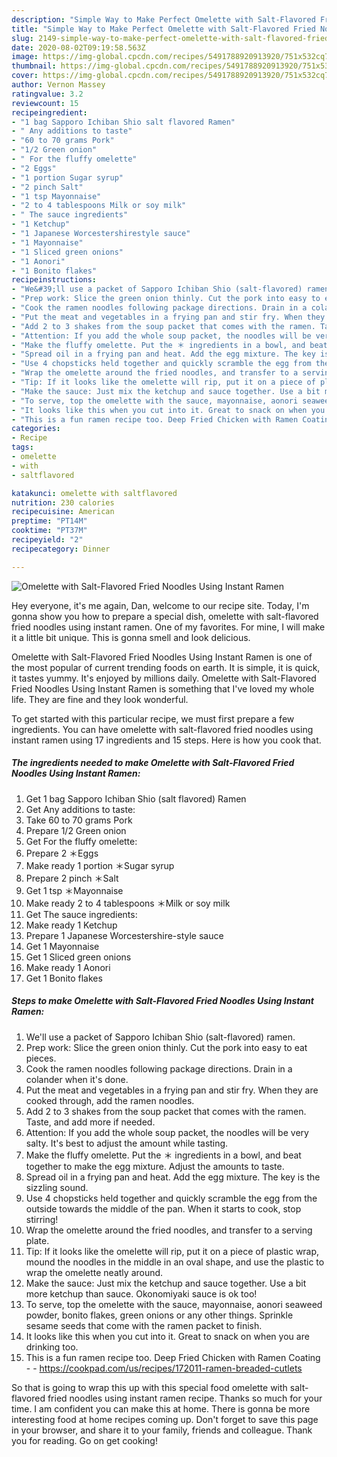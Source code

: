 ```yaml
---
description: "Simple Way to Make Perfect Omelette with Salt-Flavored Fried Noodles Using Instant Ramen"
title: "Simple Way to Make Perfect Omelette with Salt-Flavored Fried Noodles Using Instant Ramen"
slug: 2149-simple-way-to-make-perfect-omelette-with-salt-flavored-fried-noodles-using-instant-ramen
date: 2020-08-02T09:19:58.563Z
image: https://img-global.cpcdn.com/recipes/5491788920913920/751x532cq70/omelette-with-salt-flavored-fried-noodles-using-instant-ramen-recipe-main-photo.jpg
thumbnail: https://img-global.cpcdn.com/recipes/5491788920913920/751x532cq70/omelette-with-salt-flavored-fried-noodles-using-instant-ramen-recipe-main-photo.jpg
cover: https://img-global.cpcdn.com/recipes/5491788920913920/751x532cq70/omelette-with-salt-flavored-fried-noodles-using-instant-ramen-recipe-main-photo.jpg
author: Vernon Massey
ratingvalue: 3.2
reviewcount: 15
recipeingredient:
- "1 bag Sapporo Ichiban Shio salt flavored Ramen"
- " Any additions to taste"
- "60 to 70 grams Pork"
- "1/2 Green onion"
- " For the fluffy omelette"
- "2 Eggs"
- "1 portion Sugar syrup"
- "2 pinch Salt"
- "1 tsp Mayonnaise"
- "2 to 4 tablespoons Milk or soy milk"
- " The sauce ingredients"
- "1 Ketchup"
- "1 Japanese Worcestershirestyle sauce"
- "1 Mayonnaise"
- "1 Sliced green onions"
- "1 Aonori"
- "1 Bonito flakes"
recipeinstructions:
- "We&#39;ll use a packet of Sapporo Ichiban Shio (salt-flavored) ramen."
- "Prep work: Slice the green onion thinly. Cut the pork into easy to eat pieces."
- "Cook the ramen noodles following package directions. Drain in a colander when it&#39;s done."
- "Put the meat and vegetables in a frying pan and stir fry. When they are cooked through, add the ramen noodles."
- "Add 2 to 3 shakes from the soup packet that comes with the ramen. Taste, and add more if needed."
- "Attention: If you add the whole soup packet, the noodles will be very salty. It&#39;s best to adjust the amount while tasting."
- "Make the fluffy omelette. Put the ＊ ingredients in a bowl, and beat together to make the egg mixture. Adjust the amounts to taste."
- "Spread oil in a frying pan and heat. Add the egg mixture. The key is the sizzling sound."
- "Use 4 chopsticks held together and quickly scramble the egg from the outside towards the middle of the pan. When it starts to cook, stop stirring!"
- "Wrap the omelette around the fried noodles, and transfer to a serving plate."
- "Tip: If it looks like the omelette will rip, put it on a piece of plastic wrap, mound the noodles in the middle in an oval shape, and use the plastic to wrap the omelette neatly around."
- "Make the sauce: Just mix the ketchup and sauce together. Use a bit more ketchup than sauce. Okonomiyaki sauce is ok too!"
- "To serve, top the omelette with the sauce, mayonnaise, aonori seaweed powder, bonito flakes, green onions or any other things. Sprinkle sesame seeds that come with the ramen packet to finish."
- "It looks like this when you cut into it. Great to snack on when you are drinking too."
- "This is a fun ramen recipe too. Deep Fried Chicken with Ramen Coating  https://cookpad.com/us/recipes/172011-ramen-breaded-cutlets"
categories:
- Recipe
tags:
- omelette
- with
- saltflavored

katakunci: omelette with saltflavored 
nutrition: 230 calories
recipecuisine: American
preptime: "PT14M"
cooktime: "PT37M"
recipeyield: "2"
recipecategory: Dinner

---
```



![Omelette with Salt-Flavored Fried Noodles Using Instant Ramen](https://img-global.cpcdn.com/recipes/5491788920913920/751x532cq70/omelette-with-salt-flavored-fried-noodles-using-instant-ramen-recipe-main-photo.jpg)

Hey everyone, it's me again, Dan, welcome to our recipe site. Today, I'm gonna show you how to prepare a special dish, omelette with salt-flavored fried noodles using instant ramen. One of my favorites. For mine, I will make it a little bit unique. This is gonna smell and look delicious.

Omelette with Salt-Flavored Fried Noodles Using Instant Ramen is one of the most popular of current trending foods on earth. It is simple, it is quick, it tastes yummy. It's enjoyed by millions daily. Omelette with Salt-Flavored Fried Noodles Using Instant Ramen is something that I've loved my whole life. They are fine and they look wonderful.




To get started with this particular recipe, we must first prepare a few ingredients. You can have omelette with salt-flavored fried noodles using instant ramen using 17 ingredients and 15 steps. Here is how you cook that.

<!--inarticleads1-->

##### The ingredients needed to make Omelette with Salt-Flavored Fried Noodles Using Instant Ramen:

1. Get 1 bag Sapporo Ichiban Shio (salt flavored) Ramen
1. Get  Any additions to taste:
1. Take 60 to 70 grams Pork
1. Prepare 1/2 Green onion
1. Get  For the fluffy omelette:
1. Prepare 2 ＊Eggs
1. Make ready 1 portion ＊Sugar syrup
1. Prepare 2 pinch ＊Salt
1. Get 1 tsp ＊Mayonnaise
1. Make ready 2 to 4 tablespoons ＊Milk or soy milk
1. Get  The sauce ingredients:
1. Make ready 1 Ketchup
1. Prepare 1 Japanese Worcestershire-style sauce
1. Get 1 Mayonnaise
1. Get 1 Sliced green onions
1. Make ready 1 Aonori
1. Get 1 Bonito flakes




<!--inarticleads2-->

##### Steps to make Omelette with Salt-Flavored Fried Noodles Using Instant Ramen:

1. We&#39;ll use a packet of Sapporo Ichiban Shio (salt-flavored) ramen.
1. Prep work: Slice the green onion thinly. Cut the pork into easy to eat pieces.
1. Cook the ramen noodles following package directions. Drain in a colander when it&#39;s done.
1. Put the meat and vegetables in a frying pan and stir fry. When they are cooked through, add the ramen noodles.
1. Add 2 to 3 shakes from the soup packet that comes with the ramen. Taste, and add more if needed.
1. Attention: If you add the whole soup packet, the noodles will be very salty. It&#39;s best to adjust the amount while tasting.
1. Make the fluffy omelette. Put the ＊ ingredients in a bowl, and beat together to make the egg mixture. Adjust the amounts to taste.
1. Spread oil in a frying pan and heat. Add the egg mixture. The key is the sizzling sound.
1. Use 4 chopsticks held together and quickly scramble the egg from the outside towards the middle of the pan. When it starts to cook, stop stirring!
1. Wrap the omelette around the fried noodles, and transfer to a serving plate.
1. Tip: If it looks like the omelette will rip, put it on a piece of plastic wrap, mound the noodles in the middle in an oval shape, and use the plastic to wrap the omelette neatly around.
1. Make the sauce: Just mix the ketchup and sauce together. Use a bit more ketchup than sauce. Okonomiyaki sauce is ok too!
1. To serve, top the omelette with the sauce, mayonnaise, aonori seaweed powder, bonito flakes, green onions or any other things. Sprinkle sesame seeds that come with the ramen packet to finish.
1. It looks like this when you cut into it. Great to snack on when you are drinking too.
1. This is a fun ramen recipe too. Deep Fried Chicken with Ramen Coating -  - https://cookpad.com/us/recipes/172011-ramen-breaded-cutlets




So that is going to wrap this up with this special food omelette with salt-flavored fried noodles using instant ramen recipe. Thanks so much for your time. I am confident you can make this at home. There is gonna be more interesting food at home recipes coming up. Don't forget to save this page in your browser, and share it to your family, friends and colleague. Thank you for reading. Go on get cooking!
